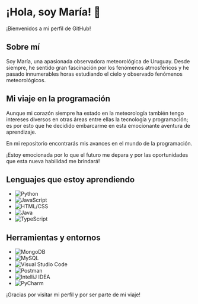
# ¡Hola, soy María! 👋

¡Bienvenidos a mi perfil de GitHub!

## Sobre mí

Soy María, una apasionada observadora meteorológica de Uruguay. Desde siempre, he sentido gran fascinación por los fenómenos atmosféricos y he pasado innumerables horas estudiando el cielo y observado fenómenos meteorológicos.

## Mi viaje en la programación

Aunque mi corazón siempre ha estado en la meteorología también tengo intereses diversos en otras áreas entre ellas la tecnología y programación; es por esto que he decidido embarcarme en esta emocionante aventura de aprendizaje.

En mi repositorio encontrarás mis avances en el mundo de la programación. 

¡Estoy emocionada por lo que el futuro me depara y por las oportunidades que esta nueva habilidad me brindará!

## Lenguajes que estoy aprendiendo

- ![Python](https://img.shields.io/badge/-Python-blue)
- ![JavaScript](https://img.shields.io/badge/-JavaScript-yellow)
- ![HTML/CSS](https://img.shields.io/badge/-HTML%2FCSS-orange)
- ![Java](https://img.shields.io/badge/-Java-red)
- ![TypeScript](https://img.shields.io/badge/-TypeScript-blue?logo=typescript)

  
## Herramientas y entornos 
- ![MongoDB](https://img.shields.io/badge/-MongoDB-green)
- ![MySQL](https://img.shields.io/badge/-MySQL-blue)
- ![Visual Studio Code](https://img.shields.io/badge/Visual%20Studio%20Code-blue?logo=visual-studio-code)
- ![Postman](https://img.shields.io/badge/Postman-orange?logo=postman)
- ![IntelliJ IDEA](https://img.shields.io/badge/IntelliJ%20IDEA-red?logo=intellij-idea)
- ![PyCharm](https://img.shields.io/badge/PyCharm-green?logo=pycharm)


¡Gracias por visitar mi perfil y por ser parte de mi viaje!


